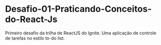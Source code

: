 # Desafio-01-Praticando-Conceitos-do-React-Js
Primeiro desafio da trilha de ReactJS do Ignite. Uma aplicação de controle de tarefas no estilo to-do list.
